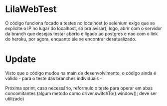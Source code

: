 # LilaWebTest

O código funciona focado a testes no localhost (o selenium exige que se explicite o IP no lugar do localhost, só pra avisar), logo, abrir com o servidor da branch que desejas testar aberto e ligado ao postgres e nao com o link do heroku, por agora, enquanto ele se encontrar desatualizado. 

# Update

Visto que o código mudou na main de desenvolvimento, o código ainda é valido - para o teste das branches individuais -

Próxima sprint, caso necessário, reformulo o teste para operar em abas concomitantes (algum metodo como driver.switchTo().window(); deve ser utilizado) 
